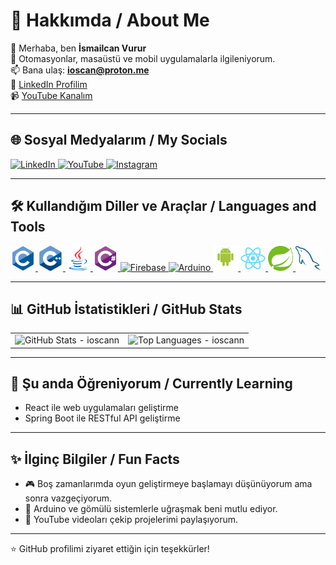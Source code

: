 # 💫 Hakkımda / About Me
👋 Merhaba, ben **İsmailcan Vurur**  
👀 Otomasyonlar, masaüstü ve mobil uygulamalarla ilgileniyorum.  
📫 Bana ulaş: **ioscan@proton.me**  
🔗 [LinkedIn Profilim](https://www.linkedin.com/in/ioscan)  
📹 [YouTube Kanalım](https://www.youtube.com/@ioscannn)

---

## 🌐 Sosyal Medyalarım / My Socials
<p align="left">
  <a href="https://linkedin.com/in/ioscan" target="blank">
    <img src="https://raw.githubusercontent.com/rahuldkjain/github-profile-readme-generator/master/src/images/icons/Social/linked-in-alt.svg" alt="LinkedIn" height="30" width="40" />
  </a>
  <a href="https://www.youtube.com/@ioscannn" target="blank">
    <img src="https://raw.githubusercontent.com/rahuldkjain/github-profile-readme-generator/master/src/images/icons/Social/youtube.svg" alt="YouTube" height="30" width="40" />
  </a>
  <a href="https://instagram.com/_ioscan_" target="blank">
    <img src="https://raw.githubusercontent.com/rahuldkjain/github-profile-readme-generator/master/src/images/icons/Social/instagram.svg" alt="Instagram" height="30" width="40" />
  </a>
</p>

---

## 🛠️ Kullandığım Diller ve Araçlar / Languages and Tools

<p align="left">
  <a href="https://www.w3schools.com/cpp/" target="_blank" rel="noreferrer"> 
    <img src="https://raw.githubusercontent.com/devicons/devicon/master/icons/c/c-original.svg" alt="C" width="40" height="40"/> 
  </a>
  <a href="https://www.w3schools.com/cs/" target="_blank" rel="noreferrer"> 
    <img src="https://raw.githubusercontent.com/devicons/devicon/master/icons/cplusplus/cplusplus-original.svg" alt="C++" width="40" height="40"/> 
  </a>
  <a href="https://www.java.com" target="_blank" rel="noreferrer"> 
    <img src="https://raw.githubusercontent.com/devicons/devicon/master/icons/java/java-original.svg" alt="Java" width="40" height="40"/> 
  </a>
  <a href="https://learn.microsoft.com/en-us/dotnet/csharp/" target="_blank" rel="noreferrer"> 
    <img src="https://raw.githubusercontent.com/devicons/devicon/master/icons/csharp/csharp-original.svg" alt="C#" width="40" height="40"/> 
  </a>
  <a href="https://firebase.google.com/" target="_blank" rel="noreferrer"> 
    <img src="https://www.vectorlogo.zone/logos/firebase/firebase-icon.svg" alt="Firebase" width="40" height="40"/> 
  </a>
  <a href="https://www.arduino.cc/" target="_blank" rel="noreferrer"> 
    <img src="https://cdn.worldvectorlogo.com/logos/arduino-1.svg" alt="Arduino" width="40" height="40"/> 
  </a>
  <a href="https://developer.android.com" target="_blank" rel="noreferrer"> 
    <img src="https://raw.githubusercontent.com/devicons/devicon/master/icons/android/android-original-wordmark.svg" alt="Android" width="40" height="40"/> 
  </a>
  <a href="https://reactjs.org/" target="_blank" rel="noreferrer"> 
    <img src="https://raw.githubusercontent.com/devicons/devicon/master/icons/react/react-original.svg" alt="React" width="40" height="40"/> 
  </a>
  <a href="https://spring.io/projects/spring-boot" target="_blank" rel="noreferrer"> 
    <img src="https://raw.githubusercontent.com/devicons/devicon/master/icons/spring/spring-original.svg" alt="Spring Boot" width="40" height="40"/> 
  </a>
  <a href="https://www.mysql.com/" target="_blank" rel="noreferrer"> 
    <img src="https://raw.githubusercontent.com/devicons/devicon/master/icons/mysql/mysql-original.svg" alt="MySQL" width="40" height="40"/> 
  </a>
</p>

---

## 📊 GitHub İstatistikleri / GitHub Stats

<table>
  <tr>
    <td>
      <img src="https://github-readme-stats.vercel.app/api?username=ioscann&show_icons=true&locale=en&theme=radical" alt="GitHub Stats - ioscann" />
    </td>
    <td>
      <img src="https://github-readme-stats.vercel.app/api/top-langs?username=ioscann&layout=compact&theme=radical" alt="Top Languages - ioscann" />
    </td>
  </tr>
</table>

---

## 🧠 Şu anda Öğreniyorum / Currently Learning
- React ile web uygulamaları geliştirme  
- Spring Boot ile RESTful API geliştirme  

---

## ✨ İlginç Bilgiler / Fun Facts
- 🎮 Boş zamanlarımda oyun geliştirmeye başlamayı düşünüyorum ama sonra vazgeçiyorum.  
- 🔌 Arduino ve gömülü sistemlerle uğraşmak beni mutlu ediyor.  
- 🎥 YouTube videoları çekip projelerimi paylaşıyorum.  

---

⭐️ GitHub profilimi ziyaret ettiğin için teşekkürler!  
